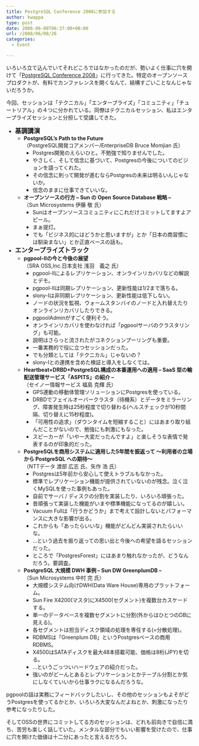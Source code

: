 ```yaml
---
title: PostgreSQL Conference 2008に参加する
author: kwappa
type: post
date: 2008-06-08T06:37:00+00:00
url: /2008/06/08/26
categories:
  - Event

---
```

いろいろ立て込んでいてそれどころではなかったのだが、勢いよく仕事に穴を開けて「[PostgreSQL Conference 2008][1]」に行ってきた。特定のオープンソースプロダクトが、有料でカンファレンスを開くなんて、結構すごいことなんじゃないだろうか。

今回、セッションは「テクニカル」「エンタープライズ」「コミュニティ」「チュートリアル」の４つに分かれている。同僚はテクニカルセッション、私はエンタープライズセッションと分担して受講してきた。

<!--more-->

  * **<span style="font-size: 1.2em;">基調講演</span>** 
      * **PostgreSQL&#8217;s Path to the Future**  
        （PostgreSQL開発コアメンバー/EnterpriseDB Bruce Momjian 氏） 
          * Postgres開発のえらいひと。不勉強で知りませんでした。
          * やさしく、そして信念に基づいて、Postgresの今後についてのビジョンを語ってくれた。
          * その信念に則って開発が進むならPostgresの未来は明るいんじゃないか。
          * 信念のままに仕事できていいな。
      * **オープンソースの行方 &#8211; Sun の Open Source Database 戦略 &#8211;**  
        （Sun Microsystems 伊藤 敬 氏） 
          * Sunはオープンソースコミュニティにこれだけコミットしてますよアピール。
          * まぁ提灯。
          * でも「ビジネス的にはどうかと思いますが」とか「日本の商習慣には馴染まない」とか正直ベースの話も。
  * **<span style="font-size: 1.2em;">エンタープライズトラック</span>** 
      * **pgpool-IIの今と今後の展望**  
        （SRA OSS,Inc.日本支社 浅羽　義之 氏） 
          * pgpool-IIによるレプリケーション、オンラインリカバリなどの解説とデモ。
          * pgpool-IIは同期レプリケーション、更新性能は1/2まで落ちる。
          * slony-Iは非同期レプリケーション、更新性能は低下しない。
          * ノードの状況を監視、ウォームスタンバイのノードと入れ替えたりオンラインリカバリしたりできる。
          * pgpoolAdminがすごく便利そう。
          * オンラインリカバリを使わなければ「pgpoolサーバのクラスタリング」も可能。
          * 説明はさらっと流されたがコネクションプーリングも重要。
          * 一番実務的で役に立つセッションだった。
          * でも分類としては「テクニカル」じゃないの？
          * slony-Iとの連携を含めた検証と導入をしなくては。
      * **Heartbeat+DRBD+PostgreSQL構成の本番運用への適用 &#8211; SaaS 型の輸配送管理サービス「ASPITS」の紹介 &#8211;**  
        （セイノー情報サービス 福島 克輝 氏） 
          * GPS連動の移動体管理ソリューションにPostgresを使っている。
          * DRBDでフェイルオーバークラスタ（待機系）とデータをミラーリング、障害発生時は25秒程度で切り替わる(ヘルスチェックが10秒間隔、切り替えに15秒程度)。
          * 「可用性の追求」（ダウンタイムを短縮すること）にはあまり取り組んだことがないので、勉強にも刺激にもなった。
          * スピーカーが「いやー大変だったんですよ」と楽しそうな表情で発表するのが印象的だった。
      * **PostgreSQLを商用システムに適用した5年間を振返って ～利用者の立場から PostgreSQL への期待～**  
        （NTTデータ 渡部 広志 氏、矢作 浩 氏） 
          * Postgresは5年前から安心して使えトラブルもなかった。
          * 標準でレプリケーション機能が提供されていないのが残念。泣く泣くMySQLを使った事例もあった。
          * 自前でサーバ / ディスクの分割を実装したり、いろいろ頑張った。
          * 昔頑張って実装した機能がいまや標準機能になってるのが嬉しい。
          * Vacuum Fullは「行うかどうか」まで考えて設計しないとパフォーマンスに大きな影響が出る。
          * これからも「あったらいいな」機能がどんどん実装されたらいいな。
          * …という過去を振り返っての思い出と今後への希望を語るセッションだった。
          * ところで「PostgresForest」にはあまり触れなかったが、どうなんだろう。要調査。
      * **PostgreSQL 大規模 DWH 事例 &#8211; Sun DW GreenplumDB &#8211;**  
        （Sun Microsystems 中村 完 氏） 
          * 大規模システム向けDWH(Data Ware House)専用のプラットフォーム。
          * Sun Fire X4200(マスタ)にX4500(セグメント)を複数台カスケードする。
          * 単一のデータベースを複数セグメントに分割(外からはひとつのDBに見える)。
          * 各セグメントは担当ディスク領域の処理を専任する(=分散処理)。
          * RDBMSは「Greenplum DB」というPostgresベースの商用RDBMS。
          * X4500はSATAディスクを最大48本搭載可能、価格は8桁(JPY)を切る。
          * …というごっついハードウェアの紹介だった。
          * 強いのがどーんとあるとレプリケーションとかテーブル分割とか気にしなくていいから仕事ラクになるんだろうな。

pgpoolの話は実務にフィードバックしたいし、その他のセッションもよそがどうPostgresを使ってるかとか、いろいろ大変なんだよねとか、刺激になったり参考になったりした。

そしてOSSの世界にコミットしてる方のセッションは、どれも前向きで自信に満ち、苦労も楽しく話していた。メンタルな部分でもいい影響を受けたので、仕事に穴を開けた価値は十二分にあったと言えるだろう。

 [1]: http://www.postgresql.jp/events/postgresql-conference-2008

